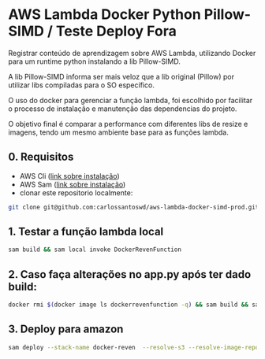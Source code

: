 # AWS Lambda Docker Python Pillow-SIMD / Teste Deploy Fora

Registrar conteúdo de aprendizagem sobre AWS Lambda, utilizando Docker para um runtime python instalando
a lib Pillow-SIMD.

A lib Pillow-SIMD informa ser mais veloz que a lib original (Pillow) por utilizar
libs compiladas para o SO específico.

O uso do docker para gerenciar a função lambda, foi escolhido por facilitar o processo de instalação e manutenção
das dependencias do projeto.

O objetivo final é comparar a performance com diferentes libs de resize e imagens, tendo um mesmo ambiente base para as funções lambda.

## 0. Requisitos
- AWS Cli ([link sobre instalação](https://docs.aws.amazon.com/pt_br/cli/latest/userguide/getting-started-install.html))
- AWS Sam ([link sobre instalação](https://docs.aws.amazon.com/pt_br/serverless-application-model/latest/developerguide/serverless-sam-cli-install.html))
-  clonar este repositorio localmente:
```bash
git clone git@github.com:carlossantoswd/aws-lambda-docker-simd-prod.git .
```
## 1. Testar a função lambda local
```bash
sam build && sam local invoke DockerRevenFunction
```
## 2. Caso faça alterações no app.py após ter dado build:
```bash
docker rmi $(docker image ls dockerrevenfunction -q) && sam build && sam local invoke DockerRevenFunction
```

## 3. Deploy para amazon
```bash
sam deploy --stack-name docker-reven  --resolve-s3 --resolve-image-repos --capabilities CAPABILITY_AUTO_EXPAND CAPABILITY_IAM
```